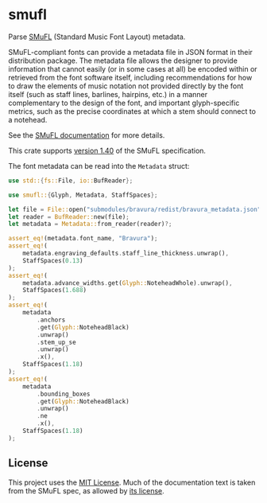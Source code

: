 # smufl

<!-- cargo-rdme start -->

Parse [SMuFL][smufl] (Standard Music Font Layout) metadata.

SMuFL-compliant fonts can provide a metadata file in JSON format in their
distribution package. The metadata file allows the designer to provide
information that cannot easily (or in some cases at all) be encoded within
or retrieved from the font software itself, including recommendations for
how to draw the elements of music notation not provided directly by the font
itself (such as staff lines, barlines, hairpins, etc.) in a manner
complementary to the design of the font, and important glyph-specific
metrics, such as the precise coordinates at which a stem should connect to a
notehead.

See the [SMuFL documentation][smufl-metadata] for more details.

This crate supports [version 1.40][smufl-version-history] of the SMuFL
specification.

The font metadata can be read into the `Metadata` struct:

```rust
use std::{fs::File, io::BufReader};

use smufl::{Glyph, Metadata, StaffSpaces};

let file = File::open("submodules/bravura/redist/bravura_metadata.json")?;
let reader = BufReader::new(file);
let metadata = Metadata::from_reader(reader)?;

assert_eq!(metadata.font_name, "Bravura");
assert_eq!(
    metadata.engraving_defaults.staff_line_thickness.unwrap(),
    StaffSpaces(0.13)
);
assert_eq!(
    metadata.advance_widths.get(Glyph::NoteheadWhole).unwrap(),
    StaffSpaces(1.688)
);
assert_eq!(
    metadata
        .anchors
        .get(Glyph::NoteheadBlack)
        .unwrap()
        .stem_up_se
        .unwrap()
        .x(),
    StaffSpaces(1.18)
);
assert_eq!(
    metadata
        .bounding_boxes
        .get(Glyph::NoteheadBlack)
        .unwrap()
        .ne
        .x(),
    StaffSpaces(1.18)
);
```

[smufl]: https://www.smufl.org/
[smufl-metadata]: https://w3c.github.io/smufl/latest/specification/font-specific-metadata.html
[smufl-version-history]: https://w3c.github.io/smufl/latest/preamble/version-history.html

<!-- cargo-rdme end -->

## License

This project uses the [MIT License][license]. Much of the documentation text is taken from the SMuFL spec, as allowed by [its license][smufl-license].

[license]: https://github.com/peterstuart/smufl/blob/main/LICENSE
[smufl-license]: https://w3c.github.io/smufl/latest/preamble/license.html

